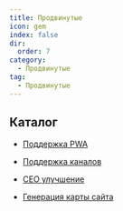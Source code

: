 ```yaml
---
title: Продвинутые
icon: gem
index: false
dir:
  order: 7
category:
  - Продвинутые
tag:
  - Продвинутые
---
```


## Каталог

- [Поддержка PWA](pwa.md)

- [Поддержка каналов](feed.md)

- [СЕО улучшение](seo.md)

- [Генерация карты сайта](sitemap.md)
